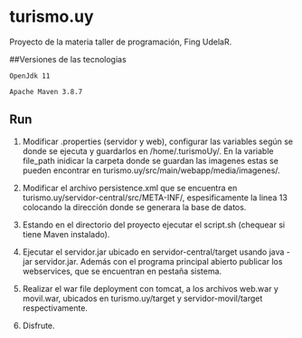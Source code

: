 # turismo.uy
Proyecto de la materia taller de programación, Fing UdelaR.

##Versiones de las tecnologias
```
OpenJdk 11
```
```
Apache Maven 3.8.7 
```

## Run

1. Modificar .properties (servidor y web), configurar las variables según se donde se ejecuta y guardarlos en /home/.turismoUy/. En la variable file_path inidicar la carpeta donde se guardan las imagenes estas se pueden encontrar en turismo.uy/src/main/webapp/media/imagenes/.

2. Modificar el archivo persistence.xml que se encuentra en turismo.uy/servidor-central/src/META-INF/, espesificamente la linea 13 colocando la dirección donde se generara la base de datos.

3. Estando en el directorio del proyecto ejecutar el script.sh (chequear si tiene Maven instalado).

4. Ejecutar el servidor.jar ubicado en servidor-central/target usando java -jar servidor.jar. Además con el programa principal abierto publicar los webservices, que se encuentran en pestaña sistema.

5. Realizar el war file deployment con tomcat, a los archivos web.war y movil.war, ubicados en turismo.uy/target y servidor-movil/target respectivamente.

6. Disfrute.
